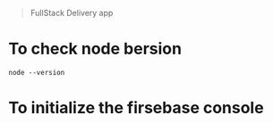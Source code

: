 > FullStack Delivery app
>

# To check node bersion

```
node --version
```
# To initialize the firsebase console

